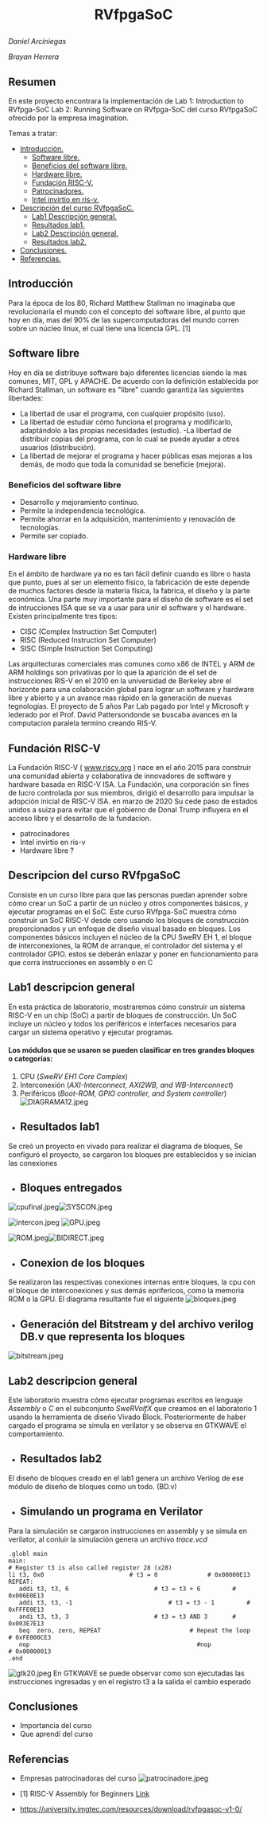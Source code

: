 # <p align= "center">  RVfpgaSoC </p>

_Daniel Arciniegas_

_Brayan Herrera_

## Resumen

En este proyecto encontrara la implementación de
Lab 1: Introduction to RVfpga-SoC
Lab 2: Running Software on RVfpga-SoC  del curso RVfpgaSoC ofrecido por la empresa imagination.

Temas a tratar:
- [Introducción.](#Introducción)
  - [Software libre.](#Software-libre)
  -  [Beneficios del software libre.](#Beneficios-del-software-libre)
  - [Hardware libre.](#Hardware-libre)
  - [Fundación RISC-V.](#Fundación-RISC-V)
  - [Patrocinadores.]()
  - [Intel invirtio en ris-v.]()
- [Descripción del curso RVfpgaSoC.](#Descripcion-del-curso-RVfpgaSoC)
  - [Lab1 Descripción general.](#Lab1-descripcion-general)
  - [Resultados lab1.](#Resultados-lab1)
  - [Lab2 Descripción general.](#Lab2-descripcion-general)
  - [Resultados lab2.](#Resultados-lab2)
- [Conclusiones.](#Conclusiones)
-  [Referencias.](#Referencias)


## Introducción
Para la época de los 80, Richard Matthew Stallman no imaginaba que revolucionaria el mundo con el concepto del software libre, al punto que hoy en día, mas del 90% de las supercomputadoras del mundo corren sobre un núcleo linux, el cual tiene una licencia GPL.  [1]  
## Software libre
Hoy en día se distribuye software bajo diferentes licencias siendo la mas comunes, MIT, GPL y APACHE.
De acuerdo con la definición establecida por Richard Stallman, un software es "libre" cuando garantiza las siguientes libertades:
- La libertad de usar el programa, con cualquier propósito (uso).
- La libertad de estudiar cómo funciona el programa y modificarlo, adaptándolo a las propias necesidades (estudio).
-La libertad de distribuir copias del programa, con lo cual se puede ayudar a otros usuarios (distribución).
- La libertad de mejorar el programa y hacer públicas esas mejoras a los demás, de modo que toda la comunidad se beneficie (mejora).

### Beneficios del software libre
- Desarrollo y mejoramiento continuo.
- Permite la independencia tecnológica.
- Permite ahorrar en la adquisición, mantenimiento y renovación de tecnologías.
- Permite ser copiado.

### Hardware libre
En el ámbito de hardware ya no es tan fácil definir cuando es  libre o hasta que punto, pues al ser un elemento físico, la fabricación de este  depende de muchos factores desde la materia física, la fabrica, el diseño y la parte económica.
Una parte muy importante para el diseño de software es el set de intrucciones ISA que se va a usar para unir el software y el hardware. Existen principalmente tres tipos:
- CISC (Complex Instruction Set Computer)
- RISC (Reduced Instruction Set Computer)
- SISC (Simple Instruction Set Computing)

Las arquitecturas comerciales mas comunes como x86 de INTEL y ARM de ARM holdings son privativas por lo que la aparición de el set de instrucciones RIS-V en el 2010 en la universidad de Berkeley  abre el horizonte para una colaboración global para lograr un software y hardware libre y abierto y a un avance mas rápido en la generación de nuevas tegnologias.
El proyecto de 5 años Par Lab pagado por Intel y Microsoft  y lederado por el Prof. David Pattersondonde se buscaba avances en la computacion paralela termino creando RIS-V.

## Fundación RISC-V
La Fundación RISC-V ( www.riscv.org ) nace en el año 2015 para construir una comunidad abierta y colaborativa de innovadores de software y hardware basada en RISC-V ISA. La Fundación, una corporación sin fines de lucro controlada por sus miembros, dirigió el desarrollo para impulsar la adopción inicial de RISC-V ISA.
en marzo de 2020 Su cede paso de estados unidos  a suiza para evitar que el gobierno de Donal Trump influyera en el acceso libre y el desarrollo de la fundacion.

  - patrocinadores
  - Intel invirtio en ris-v
  - Hardware libre ?

## Descripcion del curso RVfpgaSoC
Consiste en un curso libre para que las personas puedan aprender sobre cómo crear un SoC a partir de un núcleo y otros componentes básicos, y ejecutar programas en el SoC. Este curso RVfpga-SoC muestra cómo construir un SoC RISC-V desde cero usando los bloques de construcción proporcionados y un enfoque de diseño visual basado en bloques. Los componentes básicos incluyen el núcleo de la CPU SweRV EH 1, el bloque de interconexiones, la ROM de arranque, el controlador del sistema y el controlador GPIO. estos se deberán enlazar y poner en funcionamiento para que corra instrucciones en assembly o en C

  ## Lab1 descripcion general
  En esta práctica de laboratorio, mostraremos cómo construir un sistema RISC-V en un chip (SoC) a partir de bloques de construcción. Un SoC incluye un núcleo y todos los periféricos e interfaces necesarios para cargar un sistema operativo y ejecutar programas.
  
#### Los módulos que se usaron se pueden clasificar en tres grandes bloques o categorías:
1. CPU (_SweRV EH1 Core Complex_)
2. Interconexión (_AXI-Interconnect, AXI2WB, and WB-Interconnect_)
3. Periféricos (_Boot-ROM, GPIO controller, and System controller_)
![DIAGRAMA12.jpeg](https://www.dropbox.com/s/4ubs117almsvnpv/DIAGRAMA12.jpeg?dl=0&raw=1)
- ## Resultados lab1
Se creó un proyecto en vivado para realizar el diagrama de bloques, Se configuró el proyecto, se cargaron los bloques pre establecidos y se inician las conexiones
- ## Bloques entregados

![cpufinal.jpeg](https://www.dropbox.com/s/izk6owx7le9hrg5/cpufinal.jpeg?dl=0&raw=1)![SYSCON.jpeg](https://www.dropbox.com/s/q7vzgf8fvfd9mh8/SYSCON.jpeg?dl=0&raw=1)

![intercon.jpeg](https://www.dropbox.com/s/6xanwkspfbuxhdo/intercon.jpeg?dl=0&raw=1) ![GPU.jpeg](https://www.dropbox.com/s/k7u1pk6ekxfyqpb/GPU.jpeg?dl=0&raw=1)

![ROM.jpeg](https://www.dropbox.com/s/anhyu4n25co2xu7/ROM.jpeg?dl=0&raw=1)![BIDIRECT.jpeg](https://www.dropbox.com/s/58yw6q76ht9dixb/BIDIRECT.jpeg?dl=0&raw=1)
- ## Conexion de los bloques
Se realizaron las respectivas conexiones internas entre bloques, la cpu con el bloque de interconexiones y sus demás eprifericos, como la memoria ROM o la GPU. El diagrama resultante fue el siguiente
![bloques.jpeg](https://www.dropbox.com/s/i2vxeolpbcs4fs5/bloques.jpeg?dl=0&raw=1)
- ## Generación del Bitstream y del archivo verilog DB.v que representa los bloques 
![bitstream.jpeg](https://www.dropbox.com/s/wfmafw1f8lxip3m/bitstream.jpeg?dl=0&raw=1)
## Lab2 descripcion general
Este laboratorio muestra cómo ejecutar programas escritos en lenguaje _Assembly_ o _C_ en el subconjunto _SweRVolfX_ que creamos en el laboratorio 1 usando la herramienta de diseño Vivado Block. Posteriormente de haber cargado el programa se simula en verilator y se observa en GTKWAVE el comportamiento.
- ## Resultados lab2
El diseño de bloques creado en el lab1 genera un archivo Verilog de ese módulo de diseño de bloques como un todo. (BD.v)
- ## Simulando un programa en Verilator
Para la simulación se cargaron instrucciones en assembly y se simula en verilator, al conluir la simulación genera un archivo  _trace.vcd_

 ```
 .globl main
main:
# Register t3 is also called register 28 (x28)
li t3, 0x0				 	      # t3 = 0              # 0x00000E13
REPEAT:      
	addi t3, t3, 6		 	              # t3 = t3 + 6         # 0x006E0E13
	addi t3, t3, -1		                      # t3 = t3 - 1         # 0xFFFE0E13
	andi t3, t3, 3			              # t3 = t3 AND 3       # 0x003E7E13
	beq  zero, zero, REPEAT                         # Repeat the loop     # 0xFE000CE3
    nop                                               #nop                  # 0x00000013
.end
```
![gtk20.jpeg](https://www.dropbox.com/s/xoz0jecglj20ju1/gtk20.jpeg?dl=0&raw=1)
En GTKWAVE se puede observar como son ejecutadas las instrucciones ingresadas y en el registro t3 a la salida el cambio esperado
## Conclusiones
  - Importancia del curso
  - Que aprendí del curso

## Referencias
  - Empresas patrocinadoras del curso 
 ![patrocinadore.jpeg](https://www.dropbox.com/s/d987gxnnl83f5rt/patrocinadore.jpeg?dl=0&raw=1)

  - [1] RISC-V Assembly for Beginners  [Link](https://www.compuhoy.com/cuantos-servidores-usan-linux/)
  - https://university.imgtec.com/resources/download/rvfpgasoc-v1-0/
